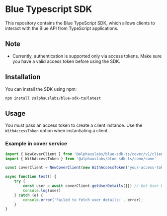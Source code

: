 # Blue Typescript SDK
This repository contains the Blue TypeScript SDK, which allows clients to interact with the Blue API from TypeScript applications.

## Note
* Currently, authentication is supported only via access tokens. Make sure you have a valid access token before using the SDK.

## Installation
You can install the SDK using npm:
```
npm install @alphauslabs/blue-sdk-ts@latest
```

## Usage
You must pass an access token to create a client instance.
Use the `WithAccessToken` option when instantiating a client.

### Example in cover service
```ts
import { NewCoverClient } from '@alphauslabs/blue-sdk-ts/cover/v1/client'
import { WithAccessToken } from '@alphauslabs/blue-sdk-ts/conn/conn'

const coverClient = NewCoverClient(new WithAccessToken('your-access-token'))

async function test() {
    try {
        const user = await coverClient.getUserDetails({}) // Get User Details
        console.log(user)
    } catch (e) {
        console.error('Failed to fetch user details:', error);
    }
}
```